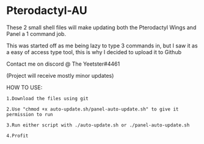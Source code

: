# Pterodactyl-AU
These 2 small shell files will make updating both the Pterodactyl Wings and Panel a 1 command job.

This was started off as me being lazy to type 3 commands in, but I saw it as a easy of access type tool, this is why I decided to upload it to Github

Contact me on discord @ The Yeetster#4461

(Project will receive mostly minor updates)


HOW TO USE:

``1.Download the files using git``

``2.Use "chmod +x auto-update.sh/panel-auto-update.sh" to give it permission to run``

``3.Run either script with ./auto-update.sh or ./panel-auto-update.sh``

``4.Profit``
